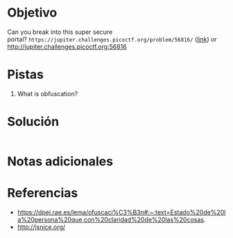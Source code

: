 # Objetivo
Can you break into this super secure portal? `https://jupiter.challenges.picoctf.org/problem/56816/` ([link](https://jupiter.challenges.picoctf.org/problem/56816/)) or http://jupiter.challenges.picoctf.org:56816
# Pistas
1. What is obfuscation?
# Solución
```

```
# Notas adicionales

# Referencias
- https://dpej.rae.es/lema/ofuscaci%C3%B3n#:~:text=Estado%20de%20la%20persona%20que,con%20claridad%20de%20las%20cosas.
- http://jsnice.org/